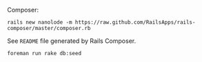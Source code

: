 Composer:

    rails new nanolode -m https://raw.github.com/RailsApps/rails-composer/master/composer.rb


See `README` file generated by Rails Composer.


    foreman run rake db:seed
